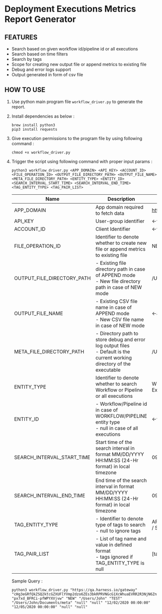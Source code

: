 # Deployment Executions Metrics Report Generator

## FEATURES
* Search based on given workflow id/pipeline id or all executions
* Search based on time filters
* Search by tags
* Scope for creating new output file or append metrics to existing file
* Debug and error logs support
* Output generated in form of csv file

## HOW TO USE
1. Use python main program file `workflow_driver.py` to generate the report.
2. Install dependencies as below :
    ```
   brew install python3
   pip3 install requests
   ```
2. Give execution permissions to the program file by using following command :
    ```commandline
    chmod +x workflow_driver.py
   ```
3. Trigger the script using following command with proper input params :
    ```commandline
    python3 workflow_driver.py <APP_DOMAIN> <API_KEY> <ACCOUNT_ID> <FILE_OPERATION_ID> <OUTPUT_FILE_DIRECTORY_PATH> <OUTPUT_FILE_NAME> <META_FILE_DIRECTORY_PATH> <ENTITY_TYPE> <ENTITY_ID> <SEARCH_INTERVAL_START_TIME> <SEARCH_INTERVAL_END_TIME> <TAG_ENTITY_TYPE> <TAG_PAIR_LIST>
   ```
   |Name|Description|Sample Value|
   |----|-----------|------------|
   |APP_DOMAIN|App domain required to fetch data|https://qa.harness.io/gateway|
   |API_KEY|User-group identifier|<-valid token->|
   |ACCOUNT_ID|Client Identifier|<-valid token->|
   |FILE_OPERATION_ID|Identifier to denote whether to create new file or append metrics to existing file|NEW / APPEND|
   |OUTPUT_FILE_DIRECTORY_PATH|- Existing file directory path in case of APPEND mode<br>- New file directory path in case of NEW mode|/Users/John/metrics/|
   |OUTPUT_FILE_NAME|- Existing CSV file name in case of APPEND mode<br>- New CSV file name in case of NEW mode|<-any valid file name->|
   |META_FILE_DIRECTORY_PATH|- Directory path to store debug and error log output files<br>- Default is the current working directory of the executable|/Users/John/metrics/meta_dir|
   |ENTITY_TYPE|Identifier to denote whether to search Workflow or Pipeline or all executions|WORKFLOW / PIPELINE / null (for All Executions)|
   |ENTITY_ID|- Workflow/Pipeline id in case of WORKFLOW/PIPELINE entity type<br>- null in case of all executions|<-valid id->|
   |SEARCH_INTERVAL_START_TIME|Start time of the search interval in format MM/DD/YYYY HH:MM:SS (24-Hr format) in local timezone|09/21/2020 00:00:00|
   |SEARCH_INTERVAL_END_TIME|End time of the search interval in format MM/DD/YYYY HH:MM:SS (24-Hr format) in local timezone|09/21/2020 00:00:00|
   |TAG_ENTITY_TYPE|- Identifier to denote type of tags to search<br>- null to ignore tags|APPLICATION / DEPLOYMENT / ENVIRONMENT / SERVICE / null|
   |TAG_PAIR_LIST|- List of tag name and value in defined format<br>- tags ignored if TAG_ENTITY_TYPE is null|[tag_name=tag_value,commitId=122,env=Prod]|
   
   Sample Query : 
   ```
   python3 workflow_driver.py "https://qa.harness.io/gateway" "cHg3eGRfQkZSQ2ktcGZXUFlYVmp2dzo6ZEs3bkRPRVNGcG1XcWhuaEVRR2R3NjN6ZnVqYlFMZ1ZZT2pmNGEyb3dBMVdJQlBuNTVXclVVdEZjYWdCQkdJd0xwMFdPa3RxUml4VTRwRWw=" "px7xd_BFRCi-pfWPYXVjvw" "NEW" "/Users/John" "TEST" "/Users/John/Documents/meta" "null" "null" "12/02/2020 00:00:00" "12/05/2020 00:00:00" "null" "null"
   ```
